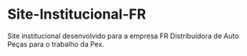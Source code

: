 # Site-Institucional-FR
Site institucional desenvolvido para a empresa FR Distribuidora de Auto Peças para o trabalho da Pex.
